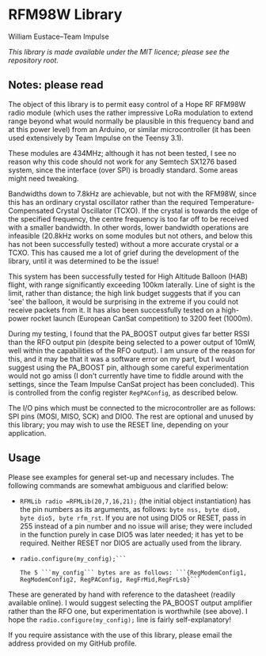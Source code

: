 # RFM98W Library
William Eustace–Team Impulse

_This library is made available under the MIT licence; please see the repository root._

## Notes: please read
The object of this library is to permit easy control of a Hope RF RFM98W radio module (which uses the rather
impressive LoRa modulation to extend range beyond what would normally be plausible in this frequency band and at this power level) from an Arduino, or similar microcontroller (it has been used extensively by Team Impulse on the Teensy 3.1).

These modules are 434MHz; although it has not been tested, I see no reason why this code should not work for
any Semtech SX1276 based system, since the interface (over SPI) is broadly standard. Some areas might need tweaking.

Bandwidths down to 7.8kHz are achievable, but not with the RFM98W, since this has an ordinary crystal oscillator rather than
the required Temperature-Compensated Crystal Oscillator (TCXO). If the crystal is towards the edge of the specified frequency,
the centre frequency is too far off to be received with a smaller bandwidth. In other words, lower
bandwidth operations are infeasible (20.8kHz works on some modules but not others, and below this has not
been successfully tested) without a more accurate crystal or a TCXO. This has caused me a lot of grief
during the development of the library, until it was determined to be the issue!

This system has been successfully tested for High Altitude Balloon (HAB) flight, with range significantly exceeding 100km laterally. Line of sight is the limit, rather than distance; the high link budget suggests that if you can 'see' the balloon, it would be surprising in the extreme if you could not receive packets from it. It has also been successfully tested on a high-power rocket launch (European CanSat competition) to 3200 feet (1000m).

During my testing, I found that the PA_BOOST output gives far better RSSI than the RFO output pin (despite being selected to a power output of 10mW, well within the capabilities of the RFO output). I am unsure of the reason for this, and it may be that it was a software error on my part, but I would suggest using the PA_BOOST pin, although some careful experimentation would not go amiss (I don't currently have time to fiddle around with the settings, since the Team Impulse CanSat project has been concluded). This is controlled from the config register ```RegPAConfig```, as described below.

The I/O pins which must be connected to the microcontroller are as follows: SPI pins (MOSI, MISO, SCK) and DIO0. The rest are optional and unused by this library; you may wish to use the RESET line, depending on your application.

## Usage
Please see examples for general set-up and necessary includes. The following commands are somewhat ambiguous and clarified below:
* ```RFMLib radio =RFMLib(20,7,16,21);```
(the initial object instantiation) has the pin numbers as its arguments, as follows: ```byte nss, byte dio0, byte dio5, byte rfm_rst```. If you are not using DIO5 or RESET, pass in 255 instead of a pin number and no issue will arise; they were included in the function purely in case DIO5 was later needed; it has yet to be required. Neither RESET nor DIO5 are actually used from the library.
* ```byte my_config[5] = {0x44,0x84,0x88,0xAC,0xCD};
  radio.configure(my_config);```

  The 5 ```my_config``` bytes are as follows: ```{RegModemConfig1, RegModemConfig2, RegPAConfig, RegFrMid,RegFrLsb}```
These are generated by hand with reference to the datasheet (readily available online). I would suggest selecting the PA_BOOST output amplifier rather than the RFO one, but experimentation is worthwhile (see above). I hope the ```radio.configure(my_config);``` line is fairly self-explanatory!

If you require assistance with the use of this library, please email the address provided on my GitHub profile.
